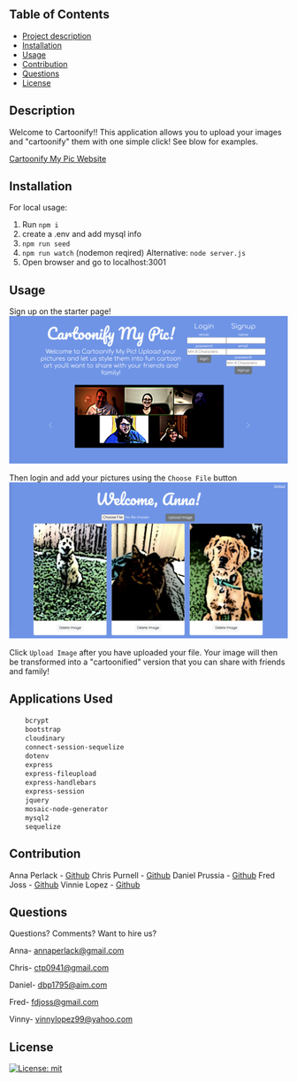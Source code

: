 ## Table of Contents
  - [Project description](#description)
  - [Installation](#installation)
  - [Usage](#usage)
  - [Contribution](#contribution)
  - [Questions](#questions)
  - [License](#license)


  ## Description
  Welcome to Cartoonify!! This application allows you to upload your images and "cartoonify" them with one simple click! See blow for examples.


  [Cartoonify My Pic Website](https://cartoonify-my-pic.herokuapp.com/login)

  ## Installation
 For local usage:
 1. Run `npm i`
 2. create a .env and add mysql info
 3. `npm run seed`
 4. `npm run watch` (nodemon reqired) Alternative: `node server.js`
 5. Open browser and go to localhost:3001

  ## Usage
  Sign up on the starter page!
  ![image](/public/images/loginpage.png)

  Then login and add your pictures using the `Choose File` button
  ![image](/public/images/profilepage.png)

  Click `Upload Image` after you have uploaded your file. Your image will then be transformed into a "cartoonified" version that you can share with friends and family!
  

  ## Applications Used
        bcrypt
        bootstrap
        cloudinary
        connect-session-sequelize
        dotenv
        express
        express-fileupload
        express-handlebars
        express-session
        jquery
        mosaic-node-generator
        mysql2
        sequelize

  ## Contribution
  Anna Perlack - [Github](https://github.com/annaperlack/)
  Chris Purnell - [Github](https://github.com/CTpurnell)
  Daniel Prussia - [Github](https://github.com/Billthebaker/)
  Fred Joss - [Github](https://github.com/FDjoss/)
  Vinnie Lopez - [Github](https://github.com/vlopez99/)
 
  ## Questions
  Questions? Comments? Want to hire us?

  Anna- annaperlack@gmail.com

  Chris- ctp0941@gmail.com

  Daniel- dbp1795@aim.com 
  
  Fred- fdjoss@gmail.com

  Vinny- vinnylopez99@yahoo.com

  ## License
  [![License: mit](https://img.shields.io/badge/License-MIT-yellow.svg)](https://opensource.org/licenses/MIT)
